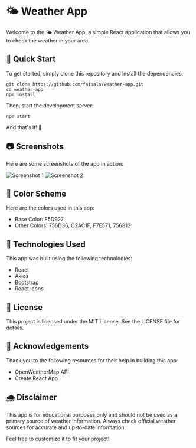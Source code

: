 # 🌤️ Weather App

Welcome to the 🌤️ Weather App, a simple React application that allows you to check the weather in your area. 

## 🚀 Quick Start

To get started, simply clone this repository and install the dependencies:

```
git clone https://github.com/faisals/weather-app.git
cd weather-app
npm install
```

Then, start the development server:

```npm start```

And that's it! 🎉

## 📷 Screenshots

Here are some screenshots of the app in action:

![Screenshot 1](https://i.imgur.com/xxxxxxx.png)
![Screenshot 2](https://i.imgur.com/yyyyyyy.png)

## 🌈 Color Scheme

Here are the colors used in this app:

- Base Color: F5D927
- Other Colors: 756D36, C2AC1F, F7E571, 756813

## 🤖 Technologies Used

This app was built using the following technologies:

- React
- Axios
- Bootstrap
- React Icons

## 📝 License

This project is licensed under the MIT License. See the LICENSE file for details.

## 🙏 Acknowledgements

Thank you to the following resources for their help in building this app:

- OpenWeatherMap API
- Create React App

## 🌧️ Disclaimer

This app is for educational purposes only and should not be used as a primary source of weather information. Always check official weather sources for accurate and up-to-date information.

Feel free to customize it to fit your project!
